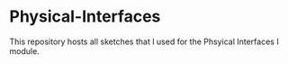 # Physical-Interfaces

This repository hosts all sketches that I used for the Phsyical Interfaces I module.
